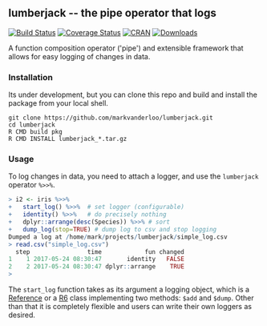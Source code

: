 ## lumberjack -- the pipe operator that logs
[![Build Status](https://travis-ci.org/data-cleaning/lumberjack.svg?branch=master)](https://travis-ci.org/data-cleaning/lumberjack)
[![Coverage Status](https://coveralls.io/repos/data-cleaning/lumberjack/badge.svg?branch=master&service=github)](https://coveralls.io/github/data-cleaning/lumberjack?branch=master)
[![CRAN](http://www.r-pkg.org/badges/version/lumberjack)](http://cran.r-project.org/package=lumberjack/)
[![Downloads](http://cranlogs.r-pkg.org/badges/lumberjack)](http://www.r-pkg.org/pkg/lumberjack) 



A function composition operator ('pipe') and extensible framework
that allows for easy logging of changes in data.

### Installation

Its under development, but you can clone this repo and build and install the
package from your local shell.

```
git clone https://github.com/markvanderloo/lumberjack.git
cd lumberjack
R CMD build pkg
R CMD INSTALL lumberjack_*.tar.gz
```

### Usage

To log changes in data, you need to attach a logger, and use the `lumberjack` operator `%>>%`.

```r
> i2 <- iris %>>%
+   start_log() %>>%  # set logger (configurable)
+   identity() %>>%   # do precisely nothing
+   dplyr::arrange(desc(Species)) %>>% # sort
+   dump_log(stop=TRUE) # dump log to csv and stop logging
Dumped a log at /home/mark/projects/lumberjack/simple_log.csv
> read.csv("simple_log.csv")
  step                time            fun changed
1    1 2017-05-24 08:30:47       identity   FALSE
2    2 2017-05-24 08:30:47 dplyr::arrange    TRUE
> 
```

The `start_log` function takes as its argument a logging object, which is a
[Reference](http://adv-r.had.co.nz/R5.html) or a
[R6](https://cran.r-project.org/web/packages/R6/vignettes/Introduction.html)
class implementing two methods: `$add` and `$dump`.  Other than that it is
completely flexible and users can write their own loggers as desired.



